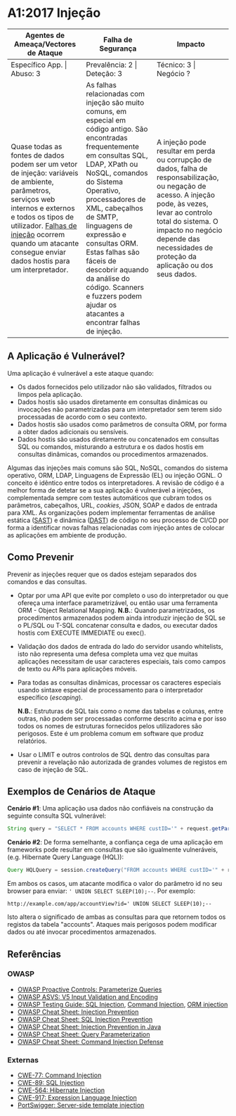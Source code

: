 # A1:2017 Injeção

| Agentes de Ameaça/Vectores de Ataque | Falha de Segurança | Impacto |
| -- | -- | -- |
| Específico App. \| Abuso: 3 | Prevalência: 2 \| Deteção: 3 | Técnico: 3 \| Negócio ? |
| Quase todas as fontes de dados podem ser um vetor de injeção: variáveis de ambiente, parâmetros, serviços web internos e externos e todos os tipos de utilizador. [Falhas de injeção][0xa11] ocorrem quando um atacante consegue enviar dados hostis para um interpretador. | As falhas relacionadas com injeção são muito comuns, em especial em código antigo. São encontradas frequentemente em consultas SQL, LDAP, XPath ou NoSQL, comandos do Sistema Operativo, processadores de XML, cabeçalhos de SMTP, linguagens de expressão e consultas ORM. Estas falhas são fáceis de descobrir aquando da análise do código. Scanners e fuzzers podem ajudar os atacantes a encontrar falhas de injeção. | A injeção pode resultar em perda ou corrupção de dados, falha de responsabilização, ou negação de acesso. A injeção pode, às vezes, levar ao controlo total do sistema. O impacto no negócio depende das necessidades de proteção da aplicação ou dos seus dados. |

## A Aplicação é Vulnerável?

Uma aplicação é vulnerável a este ataque quando:

* Os dados fornecidos pelo utilizador não são validados, filtrados ou limpos
  pela aplicação.
* Dados hostis são usados diretamente em consultas dinâmicas ou invocações não
  parametrizadas para um interpretador sem terem sido processadas de acordo com
  o seu contexto.
* Dados hostis são usados como parâmetros de consulta ORM, por forma a obter
  dados adicionais ou sensíveis.
* Dados hostis são usados diretamente ou concatenados em consultas SQL ou
  comandos, misturando a estrutura e os dados hostis em consultas dinâmicas,
  comandos ou procedimentos armazenados.

Algumas das injeções mais comuns são SQL, NoSQL, comandos do sistema operativo,
ORM, LDAP, Linguagens de Expressão (EL) ou injeção OGNL. O conceito é idêntico
entre todos os interpretadores. A revisão de código é a melhor forma de detetar
se a sua aplicação é vulnerável a injeções, complementada sempre com testes
automáticos que cubram todos os parâmetros, cabeçalhos, URL, _cookies_, JSON,
SOAP e dados de entrada para XML. As organizações podem implementar ferramentas
de análise estática ([SAST][0xa12]) e dinâmica ([DAST][0xa13]) de código no seu
processo de CI/CD por forma a identificar novas falhas relacionadas com injeção
antes de colocar as aplicações em ambiente de produção.

## Como Prevenir

Prevenir as injeções requer que os dados estejam separados dos comandos e das
consultas.

* Optar por uma API que evite por completo o uso do interpretador ou que ofereça
  uma interface parametrizável, ou então usar uma ferramenta ORM - Object
  Relational Mapping.
  **N.B.**: Quando parametrizados, os procedimentos armazenados podem ainda
  introduzir injeção de SQL se o PL/SQL ou T-SQL concatenar consulta e dados, ou
  executar dados hostis com EXECUTE IMMEDIATE ou exec().
* Validação dos dados de entrada do lado do servidor usando whitelists, isto não
  representa uma defesa completa uma vez que muitas aplicações necessitam de
  usar caracteres especiais, tais como campos de texto ou APIs para aplicações
  móveis.
* Para todas as consultas dinâmicas, processar os caracteres especiais usando
  sintaxe especial de processamento para o interpretador específico
  (_escaping_).

  **N.B.**: Estruturas de SQL tais como o nome das tabelas e colunas, entre
  outras, não podem ser processadas conforme descrito acima e por isso todos os
  nomes de estruturas fornecidos pelos utilizadores são perigosos. Este é um
  problema comum em software que produz relatórios.
* Usar o LIMIT e outros controlos de SQL dentro das consultas para prevenir a
  revelação não autorizada de grandes volumes de registos em caso de injeção de
  SQL.

## Exemplos de Cenários de Ataque

**Cenário #1**: Uma aplicação usa dados não confiáveis na construção da seguinte
consulta SQL vulnerável:

```java
String query = "SELECT * FROM accounts WHERE custID='" + request.getParameter("id") + "'";
```

**Cenário #2**: De forma semelhante, a confiança cega de uma aplicação em
frameworks pode resultar em consultas que são igualmente vulneráveis, (e.g.
Hibernate Query Language (HQL)):

```java
Query HQLQuery = session.createQuery("FROM accounts WHERE custID='" + request.getParameter("id") + "'");
```

Em ambos os casos, um atacante modifica o valor do parâmetro id no seu browser
para enviar: `' UNION SELECT SLEEP(10);--`. Por exemplo:

```
http://example.com/app/accountView?id=' UNION SELECT SLEEP(10);--
```

Isto altera o significado de ambas as consultas para que retornem todos os
registos da tabela "accounts". Ataques mais perigosos podem modificar dados ou
até invocar procedimentos armazenados.

## Referências

### OWASP

* [OWASP Proactive Controls: Parameterize Queries][0xa14]
* [OWASP ASVS: V5 Input Validation and Encoding][0xa15]
* [OWASP Testing Guide: SQL Injection][0xa16], [Command Injection][0xa17], [ORM
  injection][0xa18]
* [OWASP Cheat Sheet: Injection Prevention][0xa19]
* [OWASP Cheat Sheet: SQL Injection Prevention][0xa110]
* [OWASP Cheat Sheet: Injection Prevention in Java][0xa111]
* [OWASP Cheat Sheet: Query Parameterization][0xa112]
* [OWASP Cheat Sheet: Command Injection Defense][0xa113]

### Externas

* [CWE-77: Command Injection][0xa114]
* [CWE-89: SQL Injection][0xa115]
* [CWE-564: Hibernate Injection][0xa116]
* [CWE-917: Expression Language Injection][0xa117]
* [PortSwigger: Server-side template injection][0xa118]

[0xa11]: https://wiki.owasp.org/index.php/Injection_Flaws
[0xa12]: https://wiki.owasp.org/index.php/Source_Code_Analysis_Tools
[0xa13]: https://wiki.owasp.org/index.php/Category:Vulnerability_Scanning_Tools
[0xa14]: https://wiki.owasp.org/index.php/OWASP_Proactive_Controls#2:_Parameterize_Queries
[0xa15]: https://wiki.owasp.org/index.php/ASVS_V5_Input_validation_and_output_encoding
[0xa16]: https://wiki.owasp.org/index.php/Testing_for_SQL_Injection_(OTG-INPVAL-005)
[0xa17]: https://wiki.owasp.org/index.php/Testing_for_Command_Injection_(OTG-INPVAL-013)
[0xa18]: https://wiki.owasp.org/index.php/Testing_for_ORM_Injection_(OTG-INPVAL-007)
[0xa19]: https://wiki.owasp.org/index.php/Injection_Prevention_Cheat_Sheet
[0xa110]: https://wiki.owasp.org/index.php/SQL_Injection_Prevention_Cheat_Sheet
[0xa111]: https://wiki.owasp.org/index.php/Injection_Prevention_Cheat_Sheet_in_Java
[0xa112]: https://wiki.owasp.org/index.php/Query_Parameterization_Cheat_Sheet
[0xa113]: https://wiki.owasp.org/index.php/OWASP_Automated_Threats_to_Web_Applications
[0xa114]: https://cwe.mitre.org/data/definitions/77.html
[0xa115]: https://cwe.mitre.org/data/definitions/89.html
[0xa116]: https://cwe.mitre.org/data/definitions/564.html
[0xa117]: https://cwe.mitre.org/data/definitions/917.html
[0xa118]: https://portswigger.net/kb/issues/00101080_serversidetemplateinjection

